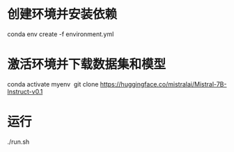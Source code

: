 # 创建环境并安装依赖
conda env create -f environment.yml
# 激活环境并下载数据集和模型
conda activate myenv  
git clone https://huggingface.co/mistralai/Mistral-7B-Instruct-v0.1
# 运行
./run.sh

